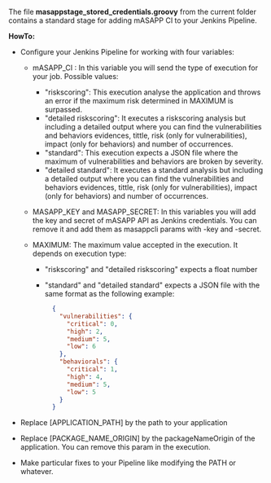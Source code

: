 The file **masappstage_stored_credentials.groovy** from the current folder contains a standard stage for adding mASAPP CI
to your Jenkins Pipeline.

**HowTo:**


* Configure your Jenkins Pipeline for working with four variables:

    * mASAPP_CI : In this variable you will send the type of execution for your job. 
    Possible values:
        * "riskscoring": This execution analyse the application and throws an error if the maximum risk determined 
        in MAXIMUM is surpassed.
        * "detailed riskscoring": It executes a riskscoring analysis but including a detailed output where you can find the 
        vulnerabilities and behaviors evidences, tittle, risk (only for vulnerabilities), impact (only for behaviors) 
        and number of occurrences.
        * "standard": This execution expects a JSON file where the maximum of vulnerabilities and behaviors are 
        broken by severity.
        * "detailed standard": It executes a standard analysis but including a detailed output where you can find the 
        vulnerabilities and behaviors evidences, tittle, risk (only for vulnerabilities), impact (only for behaviors) 
        and number of occurrences.
        
    * MASAPP_KEY and MASAPP_SECRET: In this variables you will add the key and secret of mASAPP API as Jenkins credentials. 
    You can remove it and add them as masappcli params with -key and -secret.
    * MAXIMUM: The maximum value accepted in the execution. It depends on execution type:
        * "riskscoring" and "detailed riskscoring" expects a float number
        * "standard" and "detailed standard" expects a JSON file with the same format as the following example:
            
          ```json
            {
              "vulnerabilities": {
                "critical": 0,
                "high": 2,
                "medium": 5,
                "low": 6
              },
              "behaviorals": {
                "critical": 1,
                "high": 4,
                "medium": 5,
                "low": 5
              }
            } 
          ```
          
* Replace [APPLICATION_PATH] by the path to your application
* Replace [PACKAGE_NAME_ORIGIN] by the packageNameOrigin of the application. You can remove this param in the execution.
* Make particular fixes to your Pipeline like modifying the PATH or whatever.